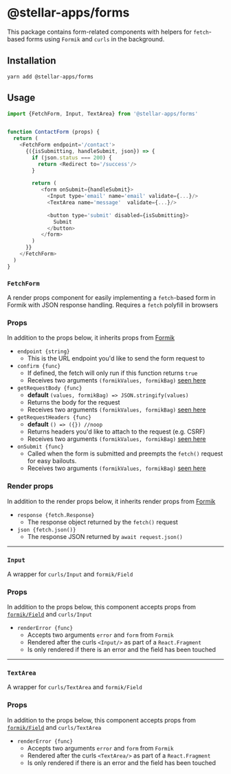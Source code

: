 # @stellar-apps/forms
This package contains form-related components with helpers for `fetch`-based
forms using `Formik` and `curls` in the background.

## Installation
`yarn add @stellar-apps/forms`

## Usage
```js
import {FetchForm, Input, TextArea} from '@stellar-apps/forms'


function ContactForm (props) {
  return (
    <FetchForm endpoint='/contact'>
      {({isSubmitting, handleSubmit, json}) => {
        if (json.status === 200) {
          return <Redirect to='/success'/>
        }
        
        return (
           <form onSubmit={handleSubmit}>
             <Input type='email' name='email' validate={...}/>
             <TextArea name='message'  validate={...}/>
             
             <button type='submit' disabled={isSubmitting}>
               Submit
             </button>
           </form>
        )
      }}
    </FetchForm>
  )
}
```

### `FetchForm`
A render props component for easily implementing a `fetch`-based form in Formik with
JSON response handling. Requires a `fetch` polyfill in browsers

### Props
In addition to the props below, it inherits props from [Formik](https://jaredpalmer.com/formik/docs/api/formik#props-1)
- `endpoint {string}`
    - This is the URL endpoint you'd like to send the form request to
- `confirm {func}`
    - If defined, the fetch will only run if this function returns `true`
    - Receives two arguments `(formikValues, formikBag)` [seen here](https://jaredpalmer.com/formik/docs/api/formik#onsubmit-values-values-formikbag-formikbag-void)
- `getRequestBody {func}`
    - **default** `(values, formikBag) => JSON.stringify(values)`
    - Returns the body for the request
    - Receives two arguments `(formikValues, formikBag)` [seen here](https://jaredpalmer.com/formik/docs/api/formik#onsubmit-values-values-formikbag-formikbag-void)
- `getRequestHeaders {func}`
    - **default** `() => ({}) //noop`
    - Returns headers you'd like to attach to the request (e.g. CSRF)
    - Receives two arguments `(formikValues, formikBag)` [seen here](https://jaredpalmer.com/formik/docs/api/formik#onsubmit-values-values-formikbag-formikbag-void)
- `onSubmit {func}`
    - Called when the form is submitted and preempts the `fetch()` request for easy bailouts.
    - Receives two arguments `(formikValues, formikBag)` [seen here](https://jaredpalmer.com/formik/docs/api/formik#onsubmit-values-values-formikbag-formikbag-void)

### Render props
In addition to the render props below, it inherits render props from 
[Formik](https://jaredpalmer.com/formik/docs/api/formik#children-reactreactnode-props-formikprops-values-reactnode)
- `response {fetch.Response}`
    - The response object returned by the `fetch()` request
- `json {fetch.json()}`
    - The response JSON returned by `await request.json()`
    
------

### `Input`
A wrapper for `curls/Input` and `formik/Field`

### Props
In addition to the props below, this component accepts props from 
[`formik/Field`](https://jaredpalmer.com/formik/docs/api/field#props-1) and `curls/Input`

- `renderError {func}`
    - Accepts two arguments `error` and `form` from `Formik`
    - Rendered after the curls `<Input/>` as part of a `React.Fragment`
    - Is only rendered if there is an error and the field has been touched
    
------

### `TextArea`
A wrapper for `curls/TextArea` and `formik/Field`

### Props 
In addition to the props below, this component accepts props from 
[`formik/Field`](https://jaredpalmer.com/formik/docs/api/field#props-1) and `curls/TextArea`

- `renderError {func}`
    - Accepts two arguments `error` and `form` from `Formik`
    - Rendered after the curls `<TextArea/>` as part of a `React.Fragment`
    - Is only rendered if there is an error and the field has been touched